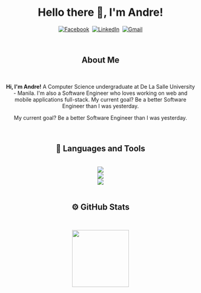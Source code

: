 <h1 align="center">
Hello there 👋, I'm Andre!
</h1>
<p align="center">
<a href="https://www.facebook.com/karlandre.aquino/"><img src="https://img.shields.io/badge/facebook-%231877F2.svg?&style=for-the-badge&logo=facebook&logoColor=white" alt="Facebook" /></a>&nbsp;
<a href="https://www.linkedin.com/in/karl-andre-aquino/"><img src="https://img.shields.io/badge/linkedin-%230077B5.svg?&style=for-the-badge&logo=linkedin&logoColor=white" alt="LinkedIn" /></a>&nbsp;
<a href="mailto:karlandre.aquino@gmail.com"><img src="https://img.shields.io/badge/gmail-%23D14836.svg?&style=for-the-badge&logo=gmail&logoColor=white" alt="Gmail"/></a>
</p>

<br/>

<h2 align="center">
About Me
</h2>
<br/>

<p align="center">
<b>Hi, I'm Andre!</b>  A Computer Science undergraduate at De La Salle University - Manila. I'm also a Software Engineer who loves working on web and mobile applications full-stack. My current goal? Be a better Software Engineer than I was yesterday.
</p>
<p align="center">
My current goal? Be a better Software Engineer than I was yesterday.
</p>

<br/>
<h2 align="center"> 🔧 Languages and Tools </h2>
<br/>

<div align="center">
  <img src="https://skillicons.dev/icons?i=typescript,react,nextjs,javascript,tailwind,nodejs,python,java,vue,html,css"/>
</div>
<div align="center">
  <img src="https://skillicons.dev/icons?i=nestjs,express,firebase,supabase,mysql,postgres,mongodb,graphql,prisma"/>
</div>
<div align="center">
  <img src="https://skillicons.dev/icons?i=github,git,gitlab,docker,vscode,visualstudio,figma"/>
</div>
<br/>

<h2 align="center"> ⚙️ GitHub Stats </h2>
<br/>

<p align="center">
<a href="https://github.com/karlaquino" align="center">
<div align="center">
  <img height="150em" src="https://github-readme-stats-eight-theta.vercel.app/api?username=karlaquino&show_icons=true&theme=vue-dark&include_all_commits=true&count_private=true&hide=stars,issues" />
</div>
<!-- <div align="center">
  <img height="150em" src="https://github-readme-stats-eight-theta.vercel.app/api/top-langs/?username=Andre0819&layout=compact&exclude_lang=java+r&theme=vue-dark&include_all_commits=true" />
</div> -->
</a>
</p>

<br>
